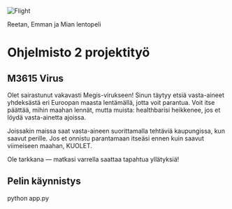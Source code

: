 ![Flight](https://github.com/user-attachments/assets/2cb8d61f-2d23-44a7-8729-1e7459068ce4)

Reetan, Emman ja Mian lentopeli

# Ohjelmisto 2 projektityö

## M3615 Virus

Olet sairastunut vakavasti Megis-virukseen!
Sinun täytyy etsiä vasta-aineet yhdeksästä eri Euroopan maasta lentämällä, jotta voit parantua.
Voit itse päättää, mihin maahan lennät, mutta muista: healthbarisi heikkenee, jos et löydä vasta-ainetta ajoissa.

Joissakin maissa saat vasta-aineen suorittamalla tehtäviä kaupungissa, kun saavut perille.
Jos et onnistu parantamaan itseäsi ennen kuin saavut viimeiseen maahan, KUOLET.

Ole tarkkana — matkasi varrella saattaa tapahtua yllätyksiä!

## Pelin käynnistys
python app.py
